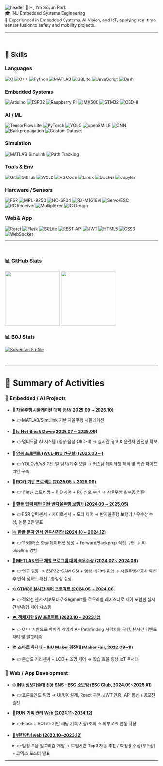 ![header](https://capsule-render.vercel.app/api?type=waving&color=gradient&height=180&section=header&text=🚙%20Soyun%20Park%20🤖&fontSize=40)
👋 Hi, I'm Soyun Park  
🎓 INU Embedded Systems Engineering  
🔧 Experienced in Embedded Systems, AI Vision, and IoT, applying real-time sensor fusion to safety and mobility projects.


---

<br>

## 🔹 Skills

### Languages
![C](https://img.shields.io/badge/C-A8B9CC?style=flat-square&logo=c&logoColor=white)
![C++](https://img.shields.io/badge/C++-00599C?style=flat-square&logo=cplusplus&logoColor=white)
![Python](https://img.shields.io/badge/Python-3776AB?style=flat-square&logo=python&logoColor=white)
![MATLAB](https://img.shields.io/badge/MATLAB-0076A8?style=flat-square&logo=Mathworks&logoColor=white)
![SQLite](https://img.shields.io/badge/SQLite-003B57?style=flat-square&logo=sqlite&logoColor=white)
![JavaScript](https://img.shields.io/badge/JavaScript-F7DF1E?style=flat-square&logo=javascript&logoColor=black)
![Bash](https://img.shields.io/badge/Bash-4EAA25?style=flat-square&logo=gnubash&logoColor=white)

### Embedded Systems
![Arduino](https://img.shields.io/badge/Arduino-00979D?style=flat-square&logo=arduino&logoColor=white)
![ESP32](https://img.shields.io/badge/ESP32-000000?style=flat-square&logo=espressif&logoColor=white)
![Raspberry Pi](https://img.shields.io/badge/Raspberry%20Pi-A22846?style=flat-square&logo=raspberrypi&logoColor=white)
![IMX500](https://img.shields.io/badge/IMX500_AI_Camera-FF6F00?style=flat-square&logo=sony&logoColor=white)
![STM32](https://img.shields.io/badge/STM32-03234B?style=flat-square&logo=stmicroelectronics&logoColor=white)
![OBD-II](https://img.shields.io/badge/OBD--II-FF9900?style=flat-square&logo=car&logoColor=white)

### AI / ML
![TensorFlow Lite](https://img.shields.io/badge/TensorFlow_Lite-FF6F00?style=flat-square&logo=tensorflow&logoColor=white)
![PyTorch](https://img.shields.io/badge/PyTorch-EE4C2C?style=flat-square&logo=pytorch&logoColor=white)
![YOLO](https://img.shields.io/badge/YOLOv5/v8-00FFFF?style=flat-square&logo=opencv&logoColor=black)
![openSMILE](https://img.shields.io/badge/openSMILE-FF1493?style=flat-square&logo=audacity&logoColor=white)
![CNN](https://img.shields.io/badge/CNN-000000?style=flat-square&logo=deepmind&logoColor=white)
![Backpropagation](https://img.shields.io/badge/Backpropagation-2E8B57?style=flat-square&logo=matrix&logoColor=white)
![Custom Dataset](https://img.shields.io/badge/Custom_Dataset-4682B4?style=flat-square&logo=googledrive&logoColor=white)

### Simulation
![MATLAB Simulink](https://img.shields.io/badge/Simulink-FF7300?style=flat-square&logo=mathworks&logoColor=white)
![Path Tracking](https://img.shields.io/badge/Path_Tracking-008080?style=flat-square&logo=autodesk&logoColor=white)

### Tools & Env
![Git](https://img.shields.io/badge/Git-F05032?style=flat-square&logo=git&logoColor=white)
![GitHub](https://img.shields.io/badge/GitHub-181717?style=flat-square&logo=github&logoColor=white)
![WSL2](https://img.shields.io/badge/WSL2-0078D6?style=flat-square&logo=windows&logoColor=white)
![VS Code](https://img.shields.io/badge/VS_Code-007ACC?style=flat-square&logo=visualstudiocode&logoColor=white)
![Linux](https://img.shields.io/badge/Linux-FCC624?style=flat-square&logo=linux&logoColor=black)
![Docker](https://img.shields.io/badge/Docker-2496ED?style=flat-square&logo=docker&logoColor=white)
![Jupyter](https://img.shields.io/badge/Jupyter-F37626?style=flat-square&logo=jupyter&logoColor=white)

### Hardware / Sensors
![FSR](https://img.shields.io/badge/FSR_Sensor-696969?style=flat-square&logo=analogdevices&logoColor=white)
![MPU-9250](https://img.shields.io/badge/MPU--9250-008000?style=flat-square&logo=arduino&logoColor=white)
![HC-SR04](https://img.shields.io/badge/HC--SR04-6495ED?style=flat-square&logo=sonarsource&logoColor=white)
![RX-M1616M](https://img.shields.io/badge/RX--M1616M-DAA520?style=flat-square&logo=analog&logoColor=white)
![Servo/ESC](https://img.shields.io/badge/Servo/ESC-FF4500?style=flat-square&logo=servo&logoColor=white)
![RC Receiver](https://img.shields.io/badge/RC_Receiver-800080?style=flat-square&logo=car&logoColor=white)
![Multiplexer](https://img.shields.io/badge/Multiplexer-191970?style=flat-square&logo=ibm&logoColor=white)
![IC Design](https://img.shields.io/badge/IC_Design-2F4F4F?style=flat-square&logo=semanticscholar&logoColor=white)

### Web & App
![React](https://img.shields.io/badge/React-61DAFB?style=flat-square&logo=react&logoColor=black)
![Flask](https://img.shields.io/badge/Flask-000000?style=flat-square&logo=flask&logoColor=white)
![SQLite](https://img.shields.io/badge/SQLite-003B57?style=flat-square&logo=sqlite&logoColor=white)
![REST API](https://img.shields.io/badge/REST_API-FF5733?style=flat-square&logo=postman&logoColor=white)
![JWT](https://img.shields.io/badge/JWT-000000?style=flat-square&logo=jsonwebtokens&logoColor=white)
![HTML5](https://img.shields.io/badge/HTML5-E34F26?style=flat-square&logo=html5&logoColor=white)
![CSS3](https://img.shields.io/badge/CSS3-1572B6?style=flat-square&logo=css3&logoColor=white)
![WebSocket](https://img.shields.io/badge/WebSocket-010101?style=flat-square&logo=socketdotio&logoColor=white)

---

<br>

### 📊 GitHub Stats
<div align="left">

<img src="https://github-readme-stats.vercel.app/api?username=psy1218&show_icons=true&theme=radical" height="180em"/>
<img src="https://github-readme-stats.vercel.app/api/top-langs/?username=psy1218&layout=compact&theme=radical&hide=jupyter%20notebook" height="180em"/>

</div>


### 📊 BOJ Stats
[![Solved.ac Profile](http://mazassumnida.wtf/api/v2/generate_badge?boj=asz1218)](https://solved.ac/profile/psy1218)



<br>

---
# 📑 Summary of Activities

### 🔹 Embedded / AI Projects

- [🚙 **자율주행 시뮬레이션 대회 금상( 2025.09 ~ 2025.10)**](https://github.com/jjong102/Third_Impact)
  <details>
    <summary>👉MATLAB/Simulink 기반 자율주행 시뮬레이션</summary>
  
  - **역할:** 시스템 설계 및 시뮬레이션 구현  
  - **내용:**  
    - RoadRunner + Simulink를 활용해 자율주행 차량의 차선 유지, 차선 변경, 장애물 회피, Cut-in 대응 시나리오를 시뮬레이션  
    - Vision Sensor, Radar, LiDAR 등 가상 센서를 구성하고, PID 제어 및 경로 Planner 로직을 설계  
    - 다양한 주행 환경(직선, 곡선, 장애물, 돌발 상황)에서 인식 및 제어 성능 검증  
  - **기술:** MATLAB, Simulink, RoadRunner, Automated Driving Toolbox, Navigation Toolbox  
  
  </details>

- [🚗 **Is Not Break Down(2025.07 ~ 2025.09)**](https://github.com/brake-down)  
  <details>
    <summary>👉멀티모달 AI 시스템 (영상·음성·OBD-II) → 실시간 경고 & 운전자 안전성 확보</summary>
  
  - **역할:** 메인 개발자
  - **내용:** 운전자의 급발진 및 페달 오조작 상황을 조기에 감지하는 멀티모달 AI 기반 시스템  
    - **입력:**  
      - 얼굴 표정(FER, IMX500) → 놀람·분노 감정 탐지  
      - 음성(openSMILE) → 긴장·당황 발화 패턴 분석  
      - 차량 센서(OBD-II) → 속도, RPM, 스로틀, 브레이크 신호 실시간 수집  
    - **구조:**  
      - Producer-Consumer 아키텍처 기반 멀티스레드 처리  
      - 영상/음성/센서 데이터를 동기화하여 융합(Fusion)  
      - 이상 상황 발생 시 **실시간 경고 판단 및 UI 표시**
  - **기술:** Raspberry Pi 5, TensorFlow Lite (FER 모델), openSMILE, Python 멀티스레딩, OBD-II 시리얼 통신
  - **성과:**  
    - **실시간 경고 시스템 구현**: UI에 Alert 아이콘 전환 + 이벤트 로깅  
    - **안정성 기능 추가**: 쿨다운 타이머, persist_min_frames 로직 적용 → 오탐률 감소  
    - **의의:** 멀티모달 데이터 융합(AI + 센서)을 통한 운전자 안전성 확보 가능성 검증 
  
  </details>
  

- 🐝 [**양봉 프로젝트 (WCL-INU 연구실) (2025.03 ~ )**](https://github.com/WCL-INU/BEE_COUNT_YOLO5)
  <details>
    <summary>👉YOLOv5/v8 기반 벌 탐지/계수 모델 → 커스텀 데이터셋 제작 및 학습 파이프라인 구축</summary>
  
  - **역할:** 데이터셋 제작 및 모델 학습 담당
  - **내용:** YOLOv5/v8을 활용한 꿀벌 탐지 및 계수 연구  
    - 기존 영상에서 벌을 탐지하기 위해 **labelImg를 사용한 수천 장 단위의 수작업 라벨링** 진행  
    - YOLO 포맷(`.txt`) 변환 후 **커스텀 데이터셋 디렉토리 구조(`images/train`, `labels/train` 등) 직접 구성**  
    - **데이터 전처리**: 벌이 없는 프레임에도 빈 라벨 파일 생성하여 모델의 false positive 최소화  
    - **학습/검증 파이프라인 구축**: `train.py` 실행 환경 세팅, 파라미터 튜닝, GPU/가상환경 관리
  - **기술:** Python, YOLOv5/v8, PyTorch, LabelImg, 데이터셋 관리(~/bee/dataset)
  - **성과:**  
    - 벌 탐지 정확도를 높인 **커스텀 YOLO 모델 학습 진행 중**  
    - 그림자·겹침 등 어려운 상황에서도 일정 수준 이상의 탐지 성능 확보  
    - 연구실 내부에서 활용 가능한 **실험용 데이터셋 및 학습 코드베이스 구축**
  
  </details>
  
- 🚙 [**RC카 기반 프로젝트 (2025.05 ~ 2025.06)**](https://github.com/psy1218/RC_Car)
  <details>
  <summary>👉 Flask 스트리밍 + PID 제어 + RC 신호 수신 → 자율주행 & 수동 전환</summary>
  
  - **역할:** 시스템 통합 개발
  - **내용:**  
    - Raspberry Pi 5 + Picamera2를 활용해 RC카 주행 영상을 **Flask 웹 서버**를 통해 실시간 스트리밍  
    - OpenCV 기반 차선 인식 및 **PID 알고리즘**을 적용한 조향 제어로 **라인트레이싱 자율주행** 구현  
    - Radiolink AT9 조종기 & R9DS 수신기에서 PWM 신호를 받아, **수동 모드로 전환 시 RC 입력 우선 제어** 가능하도록 설계  
    - Arduino Nano를 서브 컨트롤러로 사용해 Servo(조향) 및 ESC(모터) 제어를 안정화, Raspberry Pi와 시리얼 통신으로 통합
  - **기술:** Raspberry Pi 5, Picamera2, Arduino Nano, Python (Flask, OpenCV), PID 제어, PWM 신호 처리
  - **성과:**  
    - **자율주행 ↔ 수동 전환 모드**를 실시간으로 스위칭 가능  
    - **긴급사출(Emergency Kill Switch)** 기능을 구현해 안전성 확보  
    - Flask 기반 웹 인터페이스에서 주행 영상을 확인하면서 제어 가능 → **원격 관제 환경** 시연 성공  
    - 실제 하드웨어(조종기/수신기 + RC카 플랫폼)와 소프트웨어(PID + Flask 서버)를 통합하며 **임베디드 시스템 전주기 경험**
  - **의의:**  
    - 단순 라인트레이싱을 넘어, **수동/자율 주행 통합 및 안전 기능(긴급사출)** 까지 구현  
    - 학부 수준에서 실제 차량 시스템의 **HMI(사람-기계 인터페이스)** 와 유사한 구조를 소형 RC카에 적용한 사례

  
  </details>
  
- [🦽 **핸들 압력 패턴 기반 반자율주행 보행기 (2024.09 ~ 2025.05)**](https://github.com/Capstone-A-Sharp)  
  <details>
    <summary>👉FSR 압력센서 + 자이로센서 + 모터 제어 → 반자율주행 보행기 / 우수상 수상, 논문 2편 발표</summary>
  
  - **역할:** 임베디드 개발자
  - **내용:** 노약자를 위한 보행 보조기 제작  
    - 캡스톤: 핸들 압력 패턴 기반 반자율주행 보행기
    - 창업지원단: 사용자 맞춤형 보행 보조기 제작
  - **기술:**  
    - **하드웨어:** FSR 매트릭스 압력센서(핸들 압력 감지), 자이로센서(오르막·내리막 판별), DC 모터 + 드라이버  
    - **소프트웨어:** 모터 제어 코드 구현 및 각 모듈 통합(Combine), Raspberry Pi 5 ↔ Arduino 간 시리얼 통신  
    - **시스템 통합:** 센서 데이터 → 제어 알고리즘 적용 → 보행 보조기 구동까지 end-to-end 구현
  - **성과:**  
    - 캡스톤 디자인 완성 / 창업지원단 동아리 *우수상 수상*  
    - 관련 연구 성과를 **학술 논문 2편으로 발표**
      - [마이크로컨트롤러 GPIO의 효율적 사용을 위한 클럭 시그널 기반 압력센서 어레이 회로 구성](https://www.dbpia.co.kr/journal/articleDetail?nodeId=NODE12331462)  
      - [고정형 핸들 압력센서 입력을 활용한 사용자 의도 인식 기반 이동장치 아키텍처 설계](https://www.dbpia.co.kr/Journal/articleDetail?nodeId=NODE12288688)
  </details>
  
- [🈶 **한글 문자 인식 인공신경망 (2024.10 ~ 2024.12)**](https://github.com/psy1218/Korean_Character_Recognition)
  <details>
    <summary>👉115클래스 한글 데이터셋 생성 + Forward/Backprop 직접 구현 → AI pipeline 경험 </summary>

  - **내용:**  
    - 한글 문자 인식 문제를 직접 다루기 위해 **64×64 흑백 비트맵 기반 한글 이미지 데이터셋**을 자체 제작  
    - "충, 청, 남, 도" 등 다양한 한글 글자를 대상으로 **폰트·픽셀 위치 변형을 가미한 데이터**를 각 100장씩 생성하여 데이터 다양성 확보  
    - 클래스 수를 확장하여 총 **115개 클래스(one-hot 인코딩 구조)** 로 라벨링, 다중 클래스 분류가 가능한 형태로 구성  
    - 신경망 구조를 직접 설계하고, **순전파(Forward Propagation)** 와 **역전파(Backpropagation)** 알고리즘을 **Python과 C 언어로 직접 구현**  
    - 학습률, 배치 크기, 반복 횟수 등 **하이퍼파라미터를 직접 튜닝**하며 성능 변화를 실험적으로 분석
  - **기술 스택:** Python, C 언어, Custom Neural Network Implementation, 데이터 전처리 & 증강
  - **성과:**  
    - 단순 라이브러리 사용이 아닌 **저수준 구현**을 통해 인공신경망의 수학적/프로그래밍적 동작 원리를 깊이 이해  
    - **훈련 정확도와 테스트 정확도**를 비교하며 오버피팅/범용성 문제를 체감, 데이터 다양성(폰트/위치 변형)의 필요성을 검증  
    - 최종적으로 단순 코드 실습을 넘어, **데이터셋 구축 → 모델 학습/평가 → 한계 분석**까지 수행하여 **인공지능 모델 개발 사이클(AI pipeline)** 을 온전히 경험
  - **의의:**  
    - “한글 인식”이라는 실제 과제를 통해 AI 이론을 실습과 연결  
    - PyTorch/TensorFlow와 같은 고수준 프레임워크 이전 단계에서, **신경망의 내부 작동을 직접 구현하며 원리를 체득**

  </details>
  
- [📡 **METLAB 연구 체험 프로그램 대회 최우수상 (2024.07 ~ 2024.09)**](https://github.com/psy1218/METLAB_ESP32-cam_CSI)   
  <details>
    <summary>👉연구 팀장 -> ESP32-CAM CSI + 영상 데이터 융합 → 자율주행자동차 악천후 인식 정확도 개선 / 총장상 수상 </summary>
  
  - **역할:** 연구 팀장
  - **주제:** 악천후 상황에서 자율주행 인식 정확도 개선
  - **내용:**  
    - 자율주행 차량이 악천후(비, 안개, 눈 등) 상황에서 카메라 기반 인식 정확도가 급격히 저하되는 문제에 주목  
    - ESP32-CAM을 활용해 **영상 데이터**와 동시에 **Wi-Fi CSI(Channel State Information) 신호**를 수집하여, 시각·무선 채널 특성을 결합한 멀티모달 데이터셋 구축  
    - 수집된 데이터를 전처리(결측치 제거, Normalization, 특징 선택) 후 **랜덤포레스트(Random Forest) 모델**을 적용하여, 악천후 환경에서의 객체 인식 성능을 비교·평가
  - **기술 스택:** ESP-IDF, ESP-CSI 라이브러리, Python(pandas, scikit-learn), Random Forest 모델, 데이터 전처리/분석
  - **성과:**  
    - 단일 영상 데이터 대비 멀티모달 데이터(영상 + CSI) 기반 모델이 **안개·우천 상황에서 인식 정확도가 유의미하게 향상됨**을 검증  
    - **ESP32-CAM + Wi-Fi CSI**를 결합한 저비용·저전력형 센서 융합 방식의 가능성을 확인  
    - 인천대학교 정보기술대학 **연구 체험 활동 총장상 수상**

  </details>
- [⚙️ **STM32 실시간 제어 프로젝트 (2024.05 ~ 2024.06)**](https://github.com/psy1218/Embedded_SW_project)  
  <details>
    <summary>👉적외선 센서·서보모터·7-Segment를 로우레벨 레지스터로 제어 포함한 실시간 반응형 제어 시스템</summary>
  

  - **역할:** 센서 입력 처리 및 서보모터·세그먼트 제어 로직 구현 담당  
  
  - **내용:**  
    - **적외선(IR) 센서**를 활용해 공이 통과하는 순간을 감지  
    - 감지 신호를 기반으로 **서보모터**가 동작해 공을 떨어뜨리는 동작 구현  
    - 공이 떨어질 때마다 **7-Segment 디스플레이**를 통해 카운트를 실시간 표시  
    - 단순한 HAL 라이브러리 호출이 아니라, **레지스터 단위 설정(ADC, GPIO, Timer, PWM)** 을 통해 **Low-Level 제어**를 직접 구현  
    - 아크릴 구조물을 활용해 **경사로 제작 및 기울기 조절** 기능 추가 → 다양한 실험 환경 구축  
  
  
  - **기술:**  
    - **STM32 마이크로컨트롤러 (C, CMSIS 기반)**  
    - **ADC (Analog to Digital Converter)** 레지스터 직접 제어 → IR 센서 입력값 실시간 처리  
    - **Timer & PWM 레지스터** 활용 → 서보모터 각도 제어 (하드웨어 타이밍 정확도 확보)  
    - **GPIO Low-Level 제어** → 7-Segment 직접 구동  
    - **실시간성 보장**: 인터럽트 기반 이벤트 처리, busy-wait 지양 → 즉각 반응 구현  
    - **데이터시트 기반 설계**: HAL 추상화가 아닌 **레지스터 주소를 직접 매핑**하여 시스템의 동작 원리부터 튼튼하게 구축  
    - 아크릴 기반 실험 하드웨어 제작  
  
  
  - **성과:**  
    - STM32 하드웨어 구조와 데이터시트를 깊이 이해하고, Low-Level 제어 능력 확보  
    - 여러 센서를 동시에 다루며 **임베디드 실시간 제어 시스템 구현 경험 축적**  
    - 단순 구현 수준을 넘어 **하드웨어 최적화 및 신뢰성 높은 동작**을 달성
    
  </details>
- [🎮 **객체지향 SW 프로젝트 (2023.10 ~ 2023.12)**](https://github.com/psy1218/Object-Oriented-Projects)  
    <details>
    <summary>👉C++ 기반으로 벽치기 게임과 A* Pathfinding 시각화를 구현, 실시간 이벤트 처리 및 알고리즘</summary>
    
  ### 🕹️ 벽치기 게임 (Wall Hitting Game)
  - **역할:** 게임 로직 및 기능 구현 담당  
  - **내용:**  
    - `Paddle`, `Ball`, `Bomb`, `Heart` 등의 클래스를 직접 설계하여 **상속, 오버라이딩, 오버로딩** 개념을 적용  
    - 공 튀김, Paddle 충돌, 폭탄 아이템, 목숨 감소 등 다양한 게임 이벤트 구현  
  - **기술:**  
    - **C++** (객체지향 프로그래밍: 상속/오버라이딩/오버로딩)  
    - **SFML Graphics** (공, Paddle, 폭탄, 배경 시각화)  
    - **SFML Audio** (충돌, 아이템 획득, 게임오버 효과음)  
  - **성과:**  
    - 객체지향 개념을 실제 게임 제작에 적용  
    - 실시간 반응형 동작으로 완성도 있는 미니게임 제작  
  
  ---
  
  ### 🐧 A* 경로 탐색 시각화 (A* Pathfinding Visualization)
  - **역할:** 알고리즘 및 시각화 구현 담당  
  - **내용:**  
    - 마우스 좌클릭으로 목적지 지정 → 장애물을 피해 **최단 경로 탐색**  
    - 움직이는 벽이 있을 경우에도 **실시간 경로 재계산**  
    - 경로 탐색 과정(Visited, Path)을 **파란색·노란색 셀**로 시각화  
  - **기술:**  
    - **C++** (클래스 기반 알고리즘 구현)  
    - **A\*** 알고리즘 (휴리스틱 기반 최단 경로 탐색)  
    - **SFML Graphics** (맵, 장애물, 탐색 과정, 경로 시각화)  
  - **성과:**  
    - **A\*** 알고리즘과 실시간 시각화를 결합하여 탐색 과정을 눈으로 확인 가능  
    - 펭귄 캐릭터가 장애물을 피하며 목적지까지 이동하는 애니메이션 구현  

  </details>

- [📚 **스마트 독서대 – INU Maker 경진대 (Maker Fair, 2022.09~11)**](https://github.com/psy1218/Smart_Bookstanding)  
  <details>
    <summary>👉온습도·거리센서 + LCD + 조명 제어 → 학습 효율 향상 IoT 독서대</summary>
  
  - **역할:** 팀 개발자 (임베디드 소프트웨어 구현)
  - **내용:** 독서 환경을 개선하기 위해 센서 및 제어 기능을 통합한 스마트 독서대 제작  
    - **온습도 센서(DHT11):** 독서 환경의 온습도 측정 → 적정 범위 벗어나면 LED 알림  
    - **RTC 모듈(DS1302):** 날짜/시간 표시 및 학습 타이머 기능 제공  
    - **거리 센서:** 사용자의 책과의 거리 감지 → 눈과 책 사이 간격 유지 유도  
    - **LCD 디스플레이:** 시간·날짜·타이머 상태·습도 정보를 직관적으로 표시  
    - **조명 제어(스탠드 LED):** 버튼 입력으로 밝기 3단계 조절 가능 (PWM 활용)  
    - **모드 전환 기능:** 버튼을 통해 타이머 모드 ↔ 날짜 모드 전환
  - **기술:** Arduino, C/C++, 센서 제어 라이브러리(DHT, Wire, DS1302, LCD I2C), PWM 제어, 디지털 입출력
  - **성과:**  
    - 단순 조명 기기를 넘어 **사용자 학습 효율 및 건강을 고려한 IoT형 독서대** 구현  
    - 교내 Maker 경진대회 출품, 임베디드 시스템 설계 및 통합 제어 경험 확보
  </details>
  
### 🔹 Web / App Development
- [🌐 **INU 정보기술대 전용 SNS – ESC 소모임 (ESC Club, 2024.09~2025.01)** ](https://github.com/ESCSNSN/Front-end) 
    <details>
    <summary>👉프론트엔드 팀장 → UI/UX 설계, React 구현, JWT 인증, API 통신 / 공모전 출전</summary>
  
    - **역할:** 프론트엔드 팀장  
  - **내용:** 인천대 정보기술대학 재학생/졸업생을 위한 전용 SNS/앱 개발  
    - **UI/UX 설계:** 앱 전체 화면 흐름 및 사용자 경험 설계 (로그인, 회원가입, 게시판, 댓글, 알림 등)  
    - **프론트엔드 구현:** React 기반 페이지 제작, 반응형 디자인 적용  
    - **인증 및 보안:** JWT 토큰 발급 및 검증 흐름을 프론트엔드 단에서 구현 → 로그인/회원가입/이메일 인증 처리  
    - **데이터 통신:** Axios를 통한 API 연동, GET/POST 요청 처리, 사용자 정보와 게시글 CRUD 기능 구현  
    - **팀 리딩:** 프론트엔드 개발 파트 리딩, 코드 리뷰 및 협업 관리  
  - **기술:** React, CSS 모듈, Axios, JWT 인증, GitHub 협업  
  - **성과:**  
    - **정보기술대 소프트웨어 공모전 출전**  
    - 실제 사용자 중심의 UI/UX 설계부터 구현, 보안(인증) 처리, 데이터 연동까지 **프론트엔드 전반을 경험**

  </details>

- [🏃 **RUN 기록 관리 Web (2024.11~2024.12)**](https://github.com/sjlee0303/DB_project_2024)  
    <details>
    <summary>👉Flask + SQLite 기반 러닝 기록 저장/조회 → 외부 API 연동 확장  </summary>
    
  - **역할:** 개발자
  - **내용:** 러닝 기록을 저장하고 불러와 확인할 수 있는 데이터 중심 웹앱 개발  
    - **DB 활용 중심:** SQLite에 저장된 기록 데이터를 Flask를 통해 불러와 웹 화면에 출력  
    - **기능:**  
      - 개인 기록 입력 → SQLite DB에 저장  
      - 기록 조회 → 저장된 데이터를 불러와 테이블 형식으로 표시  
      - **API 연동:** 외부 API를 통해 다른 사용자들의 러닝 기록까지 불러와 함께 조회 가능  
    - **구현 흐름:** DB 연동 + API 활용을 통해 단순 로컬 기록 관리에서 확장된 데이터 관리 구조 설계
  - **기술:** Flask, SQLite, HTML/CSS (기본 프론트엔드 구성), API 연동
  - **성과:**  
    - **데이터베이스와 외부 API를 동시에 활용한 웹앱 구조** 경험  
    - 프론트엔드 + DB 연동 + 외부 API 응답 처리까지 포함해 **실습형 풀스택 개발 과정 체험**

  </details>
- [📅 **빈칸만남 web (2023.10~2023.12)**](https://github.com/Gap-Meet)  
      <details>
    <summary>👉일정 조율 알고리즘 개발 → 모임시간 Top3 자동 추천 / 학장상 수상(우수상) + 코엑스 포스터 발표 </summary>
      
  - **역할:** 일정 조정 알고리즘 개발
  - **내용:** 다수 인원의 시간표 데이터를 기반으로 자동으로 모임 시간을 찾아주는 웹 서비스  
    - 사용자 시간표를 비교해 **공통 가능한 시간대를 자동 탐색**  
    - 인원수·조건(평일/주말, 최소 시간 등)에 따라 **최적 모임 시간 Top3를 랭킹으로 추천**  
    - 알고리즘은 단순 합집합/교집합 계산이 아니라, **참여율을 고려한 가중치 기반 최적화 방식**으로 설계
  - **성과:**  
    - 프로젝트의 핵심 로직(시간 조율)을 구현하여 팀이 완성도 높은 결과물을 발표할 수 있었음  
    - 인천대학교 정보기술대학 공모전 **학장상 수상**  
    - 서울 코엑스에서 **포스터 발표 진행**, 연구 성과를 대외적으로 공유


---



<!--
**psy1218/psy1218** is a ✨ _special_ ✨ repository because its `README.md` (this file) appears on your GitHub profile.

Here are some ideas to get you started:

- 🔭 I’m currently working on ...
- 🌱 I’m currently learning ...
- 👯 I’m looking to collaborate on ...
- 🤔 I’m looking for help with ...
- 💬 Ask me about ...
- 📫 How to reach me: ...
- 😄 Pronouns: ...
- ⚡ Fun fact: ...
-->
